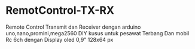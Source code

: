 # RemotControl-TX-RX
Remote Control Transmit dan Receiver dengan arduino uno,nano,promini,mega2560 DIY kusus untuk pesawat Terbang Dan mobil Rc 6ch dengan Display oled 0,9" 128x64 px
